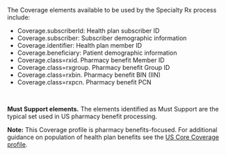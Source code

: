 The Coverage elements available to be used by the Specialty Rx process include:

* Coverage.subscriberId: Health plan subscriber ID
* Coverage.subscriber: Subscriber demographic information
* Coverage.identifier: Health plan member ID
* Coverage.beneficiary: Patient demographic information
* Coverage.class=rxid. Pharmacy benefit Member ID
* Coverage.class=rxgroup. Pharmacy benefit Group ID
* Coverage.class=rxbin. Pharmacy benefit BIN (IIN) 
* Coverage.class=rxpcn. Pharmacy benefit PCN 
<br/>

**Must Support elements.** The elements identified as Must Support are the typical set used in US pharmacy benefit processing.  

**Note:**  This Coverage profile is pharmacy benefits-focused. For additional guidance on population of health plan benefits see the [US Core Coverage profile](https://hl7.org/fhir/us/core/STU6/StructureDefinition/us-core-coverage).